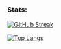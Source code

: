 ### Stats:
[![GitHub Streak](http://github-readme-streak-stats.herokuapp.com?user=snailrake&theme=dark&background=000000)](https://git.io/streak-stats)

[![Top Langs](https://github-readme-stats.vercel.app/api/top-langs/?username=snailrake&layout=compact&theme=vision-friendly-dark)](https://github.com/anuraghazra/github-readme-stats)
